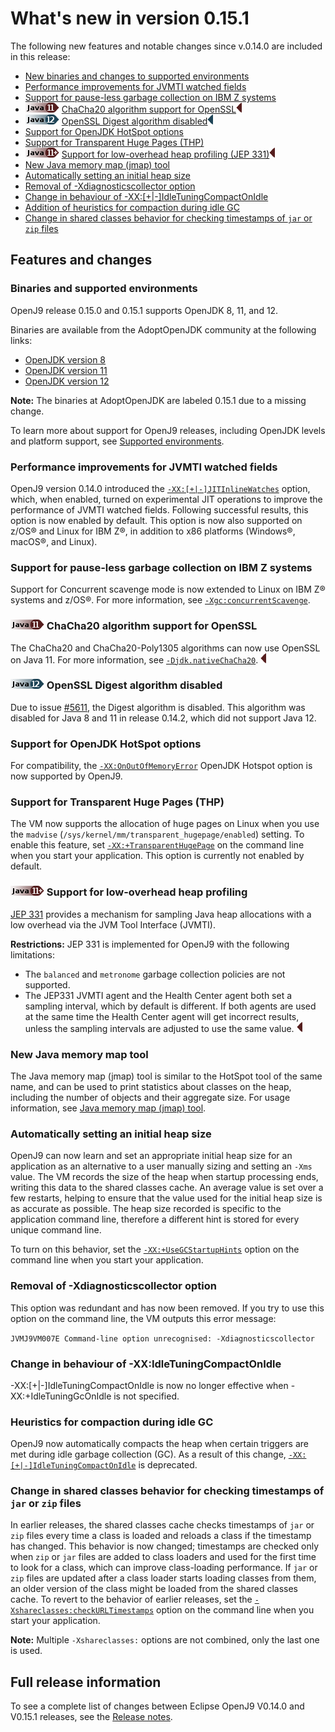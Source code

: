 <!--
* Copyright (c) 2017, 2019 IBM Corp. and others
*
* This program and the accompanying materials are made
* available under the terms of the Eclipse Public License 2.0
* which accompanies this distribution and is available at
* https://www.eclipse.org/legal/epl-2.0/ or the Apache
* License, Version 2.0 which accompanies this distribution and
* is available at https://www.apache.org/licenses/LICENSE-2.0.
*
* This Source Code may also be made available under the
* following Secondary Licenses when the conditions for such
* availability set forth in the Eclipse Public License, v. 2.0
* are satisfied: GNU General Public License, version 2 with
* the GNU Classpath Exception [1] and GNU General Public
* License, version 2 with the OpenJDK Assembly Exception [2].
*
* [1] https://www.gnu.org/software/classpath/license.html
* [2] http://openjdk.java.net/legal/assembly-exception.html
*
* SPDX-License-Identifier: EPL-2.0 OR Apache-2.0 OR GPL-2.0 WITH
* Classpath-exception-2.0 OR LicenseRef-GPL-2.0 WITH Assembly-exception
-->


# What's new in version 0.15.1

 The following new features and notable changes since v.0.14.0 are included in this release:

- [New binaries and changes to supported environments](#binaries-and-supported-environments)
- [Performance improvements for JVMTI watched fields](#performance-improvements-for-jvmti-watched-fields)
- [Support for pause-less garbage collection on IBM Z systems](#support-for-pause-less-garbage-collection-on-ibm-z-systems)
- ![Start of content that applies only to Java 11 (LTS)](cr/java11.png) [ChaCha20 algorithm support for OpenSSL](#chacha20-algorithm-support-for-openssl)![End of content that applies only to Java 11 (LTS)](cr/java_close_lts.png)
- ![Start of content that applies only to Java 12)](cr/java12.png) [OpenSSL Digest algorithm disabled](#openssl-digest-algorithm-disabled)![End of content that applies only to Java 12](cr/java_close.png)
- [Support for OpenJDK HotSpot options](#support-for-openjdk-hotspot-options)
- [Support for Transparent Huge Pages (THP)](#support-for-transparent-huge-pages-thp)
-  ![Start of content that applies to Java 11 (LTS) and later](cr/java11plus.png) [Support for low-overhead heap profiling (JEP 331)](#support-for-low-overhead-heap-profiling)![End of content that applies only to Java 11 (LTS)](cr/java_close_lts.png)
- [New Java memory map (jmap) tool](#new-java-memory-map-tool)
- [Automatically setting an initial heap size](#automatically-setting-an-initial-heap-size)
- [Removal of -Xdiagnosticscollector option](#removal-of-xdiagnosticscollector-option)
- [Change in behaviour of -XX:\[+|-\]IdleTuningCompactOnIdle](#change-in-behaviour-of-xxidletuningcompactonidle)
- [Addition of heuristics for compaction during idle GC](#heuristics-for-compaction-during-idle-gc)
- [Change in shared classes behavior for checking timestamps of `jar` or `zip` files](#change-in-shared-classes-behavior-for-checking-timestamps-of-jar-or-zip-files)


## Features and changes

### Binaries and supported environments

 OpenJ9 release 0.15.0 and 0.15.1 supports OpenJDK 8, 11, and 12.

 Binaries are available from the AdoptOpenJDK community at the following links:
- [OpenJDK version 8](https://adoptopenjdk.net/archive.html?variant=openjdk8&jvmVariant=openj9)
- [OpenJDK version 11](https://adoptopenjdk.net/archive.html?variant=openjdk11&jvmVariant=openj9)
- [OpenJDK version 12](https://adoptopenjdk.net/archive.html?variant=openjdk12&jvmVariant=openj9)

<i class="fa fa-pencil-square-o" aria-hidden="true"></i> **Note:** The binaries at AdoptOpenJDK are labeled 0.15.1 due to a missing change.

 To learn more about support for OpenJ9 releases, including OpenJDK levels and platform support, see [Supported environments](openj9_support.md).

### Performance improvements for JVMTI watched fields

 OpenJ9 version 0.14.0 introduced the [`-XX:[+|-]JITInlineWatches`](xxjitinlinewatches.md) option, which, when enabled, turned on experimental JIT operations to improve the performance of JVMTI watched fields. Following successful results, this option is now enabled by default. This option is now also supported on z/OS&reg; and Linux for IBM Z&reg;, in addition to x86 platforms (Windows&reg;, macOS&reg;, and Linux).

### Support for pause-less garbage collection on IBM Z systems

Support for Concurrent scavenge mode is now extended to Linux on IBM Z&reg; systems and z/OS&reg;. For more information, see [`-Xgc:concurrentScavenge`](xgc.md#concurrentscavenge).

### ![Start of content that applies only to Java 11 (LTS)](cr/java11.png) ChaCha20 algorithm support for OpenSSL

The ChaCha20 and ChaCha20-Poly1305 algorithms can now use OpenSSL on Java 11. For more information, see [`-Djdk.nativeChaCha20`](djdknativechacha20.md). ![End of content that applies only to Java 11 (LTS)](cr/java_close_lts.png)

### ![Start of content that applies only to Java 12)](cr/java12.png) OpenSSL Digest algorithm disabled

Due to issue [#5611](https://github.com/eclipse/openj9/issues/5611), the Digest algorithm is disabled. This algorithm was disabled
for Java 8 and 11 in release 0.14.2, which did not support Java 12.

### Support for OpenJDK HotSpot options

For compatibility, the [`-XX:OnOutOfMemoryError`](xxonoutofmemoryerror.md) OpenJDK Hotspot option is now supported by OpenJ9.

### Support for Transparent Huge Pages (THP)

The VM now supports the allocation of huge pages on Linux when you use the `madvise` (`/sys/kernel/mm/transparent_hugepage/enabled`) setting. To enable this feature, set [`-XX:+TransparentHugePage`](xxtransparenthugepage.md) on the command line when you start your application. This option is currently not enabled by default.

###  ![Start of content that applies to Java 11 (LTS) and later](cr/java11plus.png) Support for low-overhead heap profiling

[JEP 331](http://openjdk.java.net/jeps/331) provides a mechanism for sampling Java heap allocations with a low overhead via
the JVM Tool Interface (JVMTI).

<i class="fa fa-exclamation-triangle" aria-hidden="true"></i> **Restrictions:** JEP 331 is implemented for OpenJ9 with the following limitations:

- The `balanced` and `metronome` garbage collection policies are not supported.
- The JEP331 JVMTI agent and the Health Center agent both set a sampling interval, which by default is different. If both agents are used at the same time the Health Center agent will get incorrect results, unless the sampling intervals are adjusted to use the same value.
![End of content that applies only to Java 11 (LTS)](cr/java_close_lts.png)

### New Java memory map tool

The Java memory map (jmap) tool is similar to the HotSpot tool of the same name, and can be used to print statistics about classes on the heap, including the number of objects and their aggregate size. For usage information, see [Java memory map (jmap) tool](tool_jmap.md).

### Automatically setting an initial heap size

OpenJ9 can now learn and set an appropriate initial heap size for an application as an alternative to a user manually sizing and setting an `-Xms` value. The VM records the size of the heap when startup processing ends, writing this data to the shared classes cache. An average value is set over a few restarts, helping to ensure that the value used for the initial heap size is as accurate as possible. The heap size recorded is specific to the application command line, therefore a different hint is stored for every unique command line.

To turn on this behavior, set the [`-XX:+UseGCStartupHints`](xxusegcstartuphints.md) option on the command line when you start your application.

### Removal of -Xdiagnosticscollector option
This option was redundant and has now been removed. If you try to use this option on the command line, the VM outputs this error message:

`JVMJ9VM007E Command-line option unrecognised: -Xdiagnosticscollector`

### Change in behaviour of -XX:IdleTuningCompactOnIdle
-XX:[+|-]IdleTuningCompactOnIdle is now no longer effective when -XX:+IdleTuningGcOnIdle is not specified.

### Heuristics for compaction during idle GC
OpenJ9 now automatically compacts the heap when certain triggers are met during idle garbage collection (GC). As a result of this change, [`-XX:[+|-]IdleTuningCompactOnIdle`](xxidletuningcompactonidle.md) is deprecated.

### Change in shared classes behavior for checking timestamps of `jar` or `zip` files

In earlier releases, the shared classes cache checks timestamps of `jar` or `zip` files every time a class is loaded and reloads a class if the timestamp has changed. This behavior is now changed; timestamps are checked only when `zip` or `jar` files are added to class loaders and used for the first time to look for a class, which can improve class-loading performance. If `jar` or `zip` files are updated after a class loader starts loading classes from them, an older version of the class might be loaded from the shared classes cache. To revert to the behavior of earlier releases, set the [`-Xshareclasses:checkURLTimestamps`](xshareclasses.md#checkurltimestamps) option on the command line when you start your application.

<i class="fa fa-pencil-square-o" aria-hidden="true"></i> **Note:** Multiple `-Xshareclasses:` options are not combined, only the last one is used.

## Full release information

To see a complete list of changes between Eclipse OpenJ9 V0.14.0 and V0.15.1 releases, see the [Release notes](https://github.com/eclipse/openj9/blob/master/doc/release-notes/0.15/0.15.md).

<!-- ==== END OF TOPIC ==== version0.15.md ==== -->
